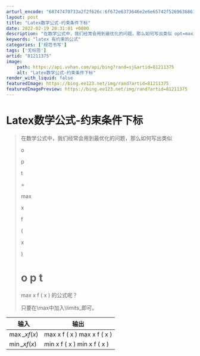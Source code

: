 ```yaml
---
arturl_encode: "68747470733a2f2f626c:6f672e6373646e2e6e65742f526963686172645f5f54696e67:2f61727469636c652f64657461696c732f3831323131333735"
layout: post
title: "Latex数学公式-约束条件下标"
date: 2022-02-19 20:31:01 +0800
description: "在数学公式中，我们经常会用到最优化的问题，那么如何写出类似 opt=maxxf(x)opt=maxx"
keywords: "latex 有约束的公式"
categories: ['规范书写']
tags: ['无标签']
artid: "81211375"
image:
    path: https://api.vvhan.com/api/bing?rand=sj&artid=81211375
    alt: "Latex数学公式-约束条件下标"
render_with_liquid: false
featuredImage: https://bing.ee123.net/img/rand?artid=81211375
featuredImagePreview: https://bing.ee123.net/img/rand?artid=81211375
---
```


# Latex数学公式-约束条件下标

> 在数学公式中，我们经常会用到最优化的问题，那么如何写出类似
>
>
>
>
>
>
>
> o
>
> p
>
> t
>
>
> =
>
>
>
>
> max
>
>
>
>
>
> x
>
>
> f
>
>
> (
>
> x
>
>
> )
>
>
> o
> p
> t
> =
> max
> x
> f
> (
> x
> )
> 的公式呢？
>   
> 只要在\max中加入\limits\_即可。

| 输入 | 输出 |
| --- | --- |
| $\max \limits\_{x}f(x)$ | max      x   f   (  x   )   max x f ( x ) |
| $\min \limits\_{x}f(x)$ | min      x   f   (  x   )   min x f ( x ) |